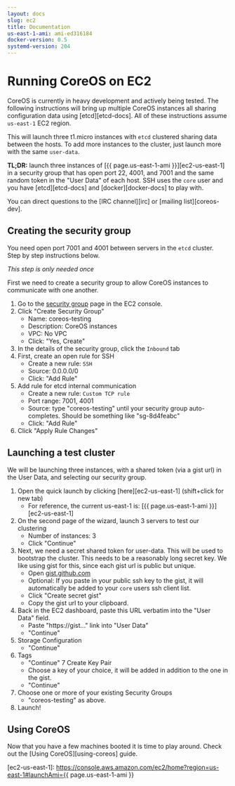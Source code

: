 ```yaml
---
layout: docs
slug: ec2
title: Documentation
us-east-1-ami: ami-ed316184
docker-version: 0.5
systemd-version: 204
---
```


# Running CoreOS on EC2

CoreOS is currently in heavy development and actively being tested. The following instructions will bring up multiple CoreOS instances all sharing configuration data using [etcd][etcd-docs]. All of these instructions assume `us-east-1` EC2 region.

This will launch three t1.micro instances with `etcd` clustered sharing data between the hosts. To add more instances to the cluster, just launch more with the same `user-data`.

**TL;DR:** launch three instances of [{{ page.us-east-1-ami }}][ec2-us-east-1] in a security group that has open port 22, 4001, and 7001 and the same random token in the "User Data" of each host. SSH uses the `core` user and you have [etcd][etcd-docs] and [docker][docker-docs] to play with.

You can direct questions to the [IRC channel][irc] or [mailing list][coreos-dev].

## Creating the security group

You need open port 7001 and 4001 between servers in the `etcd` cluster. Step by step instructions below.

_This step is only needed once_

First we need to create a security group to allow CoreOS instances to communicate with one another. 

1. Go to the [security group][sg] page in the EC2 console.
2. Click "Create Security Group"
    * Name: coreos-testing
    * Description: CoreOS instances 
    * VPC: No VPC
    * Click: "Yes, Create"
3. In the details of the security group, click the `Inbound` tab
4. First, create an open rule for SSH
    * Create a new rule: `SSH`
    * Source: 0.0.0.0/0
    * Click: "Add Rule"
5. Add rule for etcd internal communication
    * Create a new rule: `Custom TCP rule`
    * Port range: 7001, 4001
    * Source: type "coreos-testing" until your security group auto-completes. Should be something like "sg-8d4feabc"
    * Click: "Add Rule"
6. Click "Apply Rule Changes"

[sg]: https://console.aws.amazon.com/ec2/home?region=us-east-1#s=SecurityGroups

## Launching a test cluster

We will be launching three instances, with a shared token (via a gist url) in the User Data, and selecting our security group.

1. Open the quick launch by clicking [here][ec2-us-east-1] (shift+click for new tab)
    * For reference, the current us-east-1 is: [{{ page.us-east-1-ami }}][ec2-us-east-1]
2. On the second page of the wizard, launch 3 servers to test our clustering
    * Number of instances: 3 
    * Click "Continue"
3. Next, we need a secret shared token for user-data. This will be used to bootstrap the cluster. This needs to be a reasonably long secret key. We like using gist for this, since each gist url is public but unique. 
   * Open [gist.github.com](https://gist.github.com)
   * Optional: If you paste in your public ssh key to the gist, it will automatically be added to your `core` users ssh client list. 
   * Click "Create secret gist"
   * Copy the gist url to your clipboard. 
4. Back in the EC2 dashboard, paste this URL verbatim into the "User Data" field. 
   * Paste "https://gist..." link into "User Data"
   * "Continue"
5. Storage Configuration
   * "Continue"
6. Tags
   * "Continue"
7 Create Key Pair
   * Choose a key of your choice, it will be added in addition to the one in the gist.
   * "Continue"
8. Choose one or more of your existing Security Groups
   * "coreos-testing" as above.
9. Launch!

## Using CoreOS

Now that you have a few machines booted it is time to play around. Check out the [Using CoreOS][using-coreos] guide.

[ec2-us-east-1]: https://console.aws.amazon.com/ec2/home?region=us-east-1#launchAmi={{ page.us-east-1-ami }}
